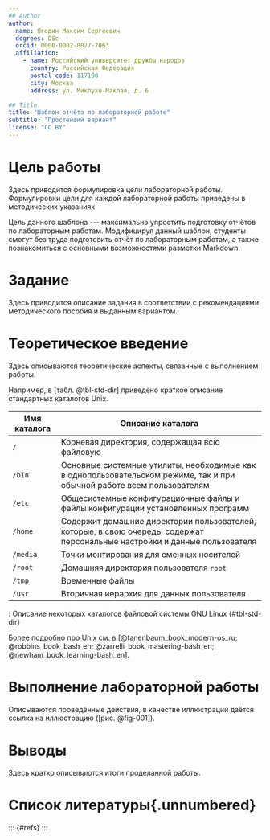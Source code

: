 ```yaml
---
## Author
author:
  name: Ягодин Максим Сергеевич
  degrees: DSc
  orcid: 0000-0002-0877-7063
  affiliation:
    - name: Российский университет дружбы народов
      country: Российская Федерация
      postal-code: 117198
      city: Москва
      address: ул. Миклухо-Маклая, д. 6

## Title
title: "Шаблон отчёта по лабораторной работе"
subtitle: "Простейший вариант"
license: "CC BY"
---
```


# Цель работы

Здесь приводится формулировка цели лабораторной работы.
Формулировки цели для каждой лабораторной работы приведены в методических указаниях.

Цель данного шаблона --- максимально упростить подготовку отчётов по лабораторным работам.
Модифицируя данный шаблон, студенты смогут без труда подготовить отчёт по лабораторным работам, а также познакомиться с основными возможностями разметки Markdown.

# Задание

Здесь приводится описание задания в соответствии с рекомендациями методического пособия и выданным вариантом.

# Теоретическое введение

Здесь описываются теоретические аспекты, связанные с выполнением работы.

Например, в [табл. @tbl-std-dir] приведено краткое описание стандартных каталогов Unix.

| Имя каталога | Описание каталога                                                                                                          |
|--------------|----------------------------------------------------------------------------------------------------------------------------|
| `/`          | Корневая директория, содержащая всю файловую                                                                               |
| `/bin `      | Основные системные утилиты, необходимые как в однопользовательском режиме, так и при обычной работе всем пользователям     |
| `/etc`       | Общесистемные конфигурационные файлы и файлы конфигурации установленных программ                                           |
| `/home`      | Содержит домашние директории пользователей, которые, в свою очередь, содержат персональные настройки и данные пользователя |
| `/media`     | Точки монтирования для сменных носителей                                                                                   |
| `/root`      | Домашняя директория пользователя  `root`                                                                                   |
| `/tmp`       | Временные файлы                                                                                                            |
| `/usr`       | Вторичная иерархия для данных пользователя                                                                                 |

: Описание некоторых каталогов файловой системы GNU Linux {#tbl-std-dir}

Более подробно про Unix см. в [@tanenbaum_book_modern-os_ru; @robbins_book_bash_en; @zarrelli_book_mastering-bash_en; @newham_book_learning-bash_en].

# Выполнение лабораторной работы

Описываются проведённые действия, в качестве иллюстрации даётся ссылка на иллюстрацию ([рис. @fig-001]).


# Выводы

Здесь кратко описываются итоги проделанной работы.

# Список литературы{.unnumbered}

::: {#refs}
:::

